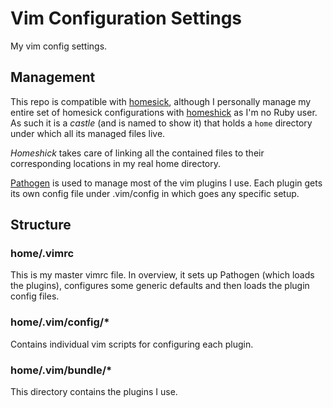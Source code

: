 Vim Configuration Settings
==========================

My vim config settings.


Management
----------

This repo is compatible with [homesick](https://github.com/technicalpickles/homesick), although I personally manage my
entire set of homesick configurations with [homeshick](https://github.com/andsens/homeshick) as I'm no Ruby user. As
such it is a *castle* (and is named to show it) that holds a ```home``` directory under which all its managed files
live.

*Homeshick* takes care of linking all the contained files to their corresponding locations in my real home directory.


[Pathogen](https://github.com/tpope/vim-pathogen) is used to manage most of the vim plugins I use. Each plugin gets its
own config file under .vim/config in which goes any specific setup.



Structure
---------

### home/.vimrc

This is my master vimrc file. In overview, it sets up Pathogen (which loads the plugins), configures some generic
defaults and then loads the plugin config files.

### home/.vim/config/*

Contains individual vim scripts for configuring each plugin.

### home/.vim/bundle/*

This directory contains the plugins I use.
